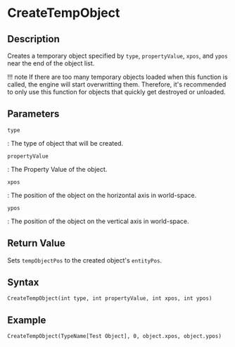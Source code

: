 # CreateTempObject

## Description
Creates a temporary object specified by `type`, `propertyValue`, `xpos`, and `ypos` near the end of the object list.

!!! note
    If there are too many temporary objects loaded when this function is called, the engine will start overwritting them. Therefore, it's recommended to only use this function for objects that quickly get destroyed or unloaded.

## Parameters
`type`

:   The type of object that will be created.

`propertyValue`

:   The Property Value of the object.

`xpos`

:   The position of the object on the horizontal axis in world-space.

`ypos`

:   The position of the object on the vertical axis in world-space.

## Return Value
Sets `tempObjectPos` to the created object's `entityPos`.

## Syntax
```
CreateTempObject(int type, int propertyValue, int xpos, int ypos)
```

## Example
```
CreateTempObject(TypeName[Test Object], 0, object.xpos, object.ypos)
```

